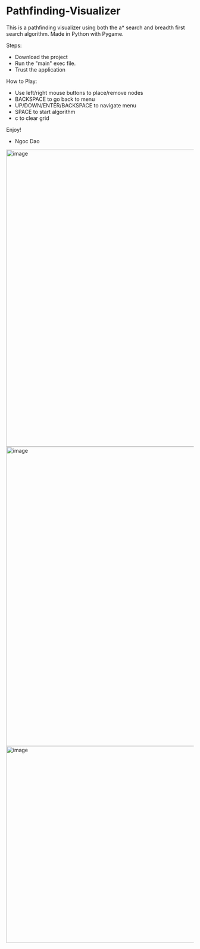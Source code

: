 # Pathfinding-Visualizer
This is a pathfinding visualizer using both the a* search and breadth first search algorithm. Made in Python with Pygame.

Steps:
- Download the project
- Run the "main" exec file. 
- Trust the application


How to Play:
- Use left/right mouse buttons to place/remove nodes
- BACKSPACE to go back to menu
- UP/DOWN/ENTER/BACKSPACE to navigate menu
- SPACE to start algorithm
- c to clear grid

Enjoy!
- Ngoc Dao

<img width="797" alt="image" src="https://user-images.githubusercontent.com/66232491/129983870-1f4e5738-530e-4cc2-aac6-03e1e9e9f28a.png">

<img width="803" alt="image" src="https://user-images.githubusercontent.com/66232491/129983217-be45d31c-47c9-4978-b474-b0fe43fa05d3.png">

<img width="528" alt="image" src="https://user-images.githubusercontent.com/66232491/129983269-d6623073-c885-4e5d-a2d9-a22a6653676c.png">




